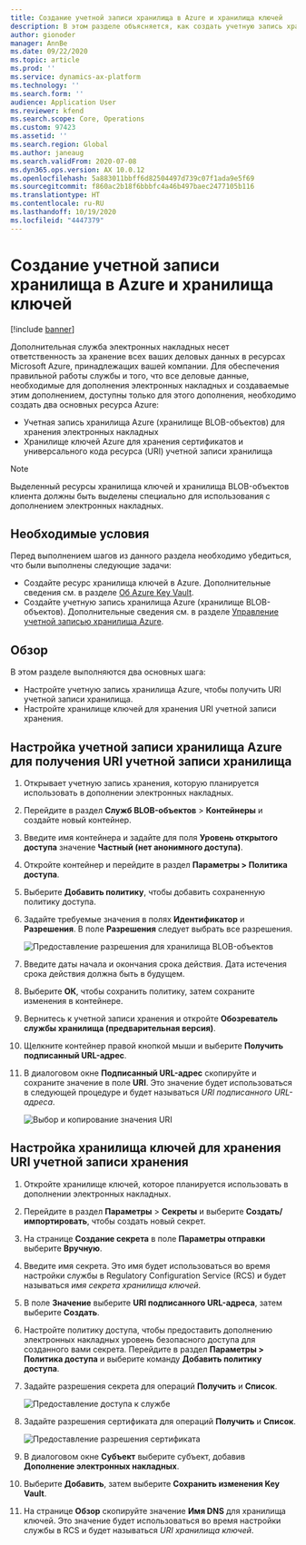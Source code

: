 ```yaml
---
title: Создание учетной записи хранилища в Azure и хранилища ключей
description: В этом разделе объясняется, как создать учетную запись хранилища Azure и хранилище ключей.
author: gionoder
manager: AnnBe
ms.date: 09/22/2020
ms.topic: article
ms.prod: ''
ms.service: dynamics-ax-platform
ms.technology: ''
ms.search.form: ''
audience: Application User
ms.reviewer: kfend
ms.search.scope: Core, Operations
ms.custom: 97423
ms.assetid: ''
ms.search.region: Global
ms.author: janeaug
ms.search.validFrom: 2020-07-08
ms.dyn365.ops.version: AX 10.0.12
ms.openlocfilehash: 5a883011bbff6d82504497d739c07f1ada9e5f69
ms.sourcegitcommit: f860ac2b18f6bbbfc4a46b497baec2477105b116
ms.translationtype: HT
ms.contentlocale: ru-RU
ms.lasthandoff: 10/19/2020
ms.locfileid: "4447379"
---
```

# <a name="create-an-azure-storage-account-and-a-key-vault"></a>Создание учетной записи хранилища в Azure и хранилища ключей

[!include [banner](../includes/banner.md)]



Дополнительная служба электронных накладных несет ответственность за хранение всех ваших деловых данных в ресурсах Microsoft Azure, принадлежащих вашей компании. Для обеспечения правильной работы службы и того, что все деловые данные, необходимые для дополнения электронных накладных и создаваемые этим дополнением, доступны только для этого дополнения, необходимо создать два основных ресурса Azure:

- Учетная запись хранилища Azure (хранилище BLOB-объектов) для хранения электронных накладных
- Хранилище ключей Azure для хранения сертификатов и универсального кода ресурса (URI) учетной записи хранилища

> [!NOTE]
> Выделенный ресурсы хранилища ключей и хранилища BLOB-объектов клиента должны быть выделены специально для использования с дополнением электронных накладных.

## <a name="prerequisites"></a>Необходимые условия

Перед выполнением шагов из данного раздела необходимо убедиться, что были выполнены следующие задачи:

- Создайте ресурс хранилища ключей в Azure. Дополнительные сведения см. в разделе [Об Azure Key Vault](https://docs.microsoft.com/azure/key-vault/general/overview).
- Создайте учетную запись хранилища Azure (хранилище BLOB-объектов). Дополнительные сведения см. в разделе [Управление учетной записью хранилища Azure](https://docs.microsoft.com/azure/storage/blobs/).

## <a name="overview"></a>Обзор

В этом разделе выполняются два основных шага:

- Настройте учетную запись хранилища Azure, чтобы получить URI учетной записи хранилища.
- Настройте хранилище ключей для хранения URI учетной записи хранения.

## <a name="set-up-the-azure-storage-account-to-get-the-storage-account-uri"></a>Настройка учетной записи хранилища Azure для получения URI учетной записи хранилища

1. Открывает учетную запись хранения, которую планируется использовать в дополнении электронных накладных.
2. Перейдите в раздел **Служб BLOB-объектов** \> **Контейнеры** и создайте новый контейнер.
3. Введите имя контейнера и задайте для поля **Уровень открытого доступа** значение **Частный (нет анонимного доступа)**.
4. Откройте контейнер и перейдите в раздел **Параметры \> Политика доступа**.
5. Выберите **Добавить политику**, чтобы добавить сохраненную политику доступа.
6. Задайте требуемые значения в полях **Идентификатор** и **Разрешения**. В поле **Разрешения** следует выбрать все разрешения.

    ![Предоставление разрешения для хранилища BLOB-объектов](media/e-Invoicing-services-create-azure-resources-grant-blob-permissions.png)

7. Введите даты начала и окончания срока действия. Дата истечения срока действия должна быть в будущем.
8. Выберите **ОК**, чтобы сохранить политику, затем сохраните изменения в контейнере.
9. Вернитесь к учетной записи хранения и откройте **Обозреватель службы хранилища (предварительная версия)**.
10. Щелкните контейнер правой кнопкой мыши и выберите **Получить подписанный URL-адрес**.
11. В диалоговом окне **Подписанный URL-адрес** скопируйте и сохраните значение в поле **URI**. Это значение будет использоваться в следующей процедуре и будет называться *URI подписанного URL-адреса*.

    ![Выбор и копирование значения URI](media/e-Invoicing-services-create-azure-resources-select-and-copy-uri.png)

## <a name="set-up-the-key-vault-to-store-the-storage-account-uri"></a>Настройка хранилища ключей для хранения URI учетной записи хранения

1. Откройте хранилище ключей, которое планируется использовать в дополнении электронных накладных.
2. Перейдите в раздел **Параметры** \> **Секреты** и выберите **Создать/импортировать**, чтобы создать новый секрет.
3. На странице **Создание секрета** в поле **Параметры отправки** выберите **Вручную**.
4. Введите имя секрета. Это имя будет использоваться во время настройки службы в Regulatory Configuration Service (RCS) и будет называться *имя секрета хранилища ключей*.
5. В поле **Значение** выберите **URI подписанного URL-адреса**, затем выберите **Создать**.
6. Настройте политику доступа, чтобы предоставить дополнению электронных накладных уровень безопасного доступа для созданного вами секрета. Перейдите в раздел **Параметры \> Политика доступа** и выберите команду **Добавить политику доступа**.
7. Задайте разрешения секрета для операций **Получить** и **Список**.

    ![Предоставление доступа к службе](media/e-Invoicing-services-create-azure-resources-grant-service-access.png)

8. Задайте разрешения сертификата для операций **Получить** и **Список**.

    ![Предоставление разрешения сертификата](media/e-Invoicing-services-create-azure-resources-grant-certificate-permission.png)

9. В диалоговом окне **Субъект** выберите субъект, добавив **Дополнение электронных накладных**.
10. Выберите **Добавить**, затем выберите **Сохранить изменения Key Vault**.
11. На странице **Обзор** скопируйте значение **Имя DNS** для хранилища ключей. Это значение будет использоваться во время настройки службы в RCS и будет называться *URI хранилища ключей*.
